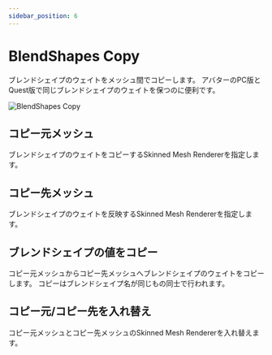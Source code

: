 ```yaml
---
sidebar_position: 6
---
```


# BlendShapes Copy

ブレンドシェイプのウェイトをメッシュ間でコピーします。
アバターのPC版とQuest版で同じブレンドシェイプのウェイトを保つのに便利です。

![BlendShapes Copy](/img/blendshapes_copy.png)

## コピー元メッシュ

ブレンドシェイプのウェイトをコピーするSkinned Mesh Rendererを指定します。

## コピー先メッシュ

ブレンドシェイプのウェイトを反映するSkinned Mesh Rendererを指定します。

## ブレンドシェイプの値をコピー

コピー元メッシュからコピー先メッシュへブレンドシェイプのウェイトをコピーします。
コピーはブレンドシェイプ名が同じもの同士で行われます。

## コピー元/コピー先を入れ替え

コピー元メッシュとコピー先メッシュのSkinned Mesh Rendererを入れ替えます。
